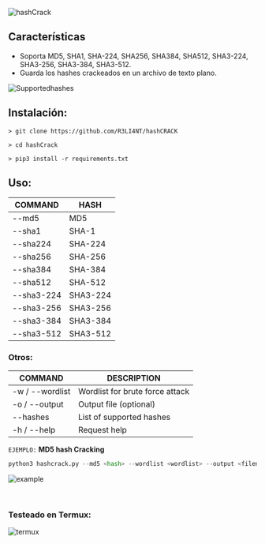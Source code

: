 ![hashCrack](https://user-images.githubusercontent.com/75953873/176808767-e76632dd-1118-4c80-a483-f361a9e07887.png)

## Características
- Soporta MD5, SHA1, SHA-224, SHA256, SHA384, SHA512, SHA3-224, SHA3-256, SHA3-384, SHA3-512.
- Guarda los hashes crackeados en un archivo de texto plano.

![Supportedhashes](https://user-images.githubusercontent.com/75953873/176814598-71f2025a-77b6-46c6-828b-3967d44e22b4.png)


## Instalación:
```
> git clone https://github.com/R3LI4NT/hashCRACK

> cd hashCrack

> pip3 install -r requirements.txt
```

## Uso:
| COMMAND | HASH |
| ------------- | ------------- |
| --md5 | MD5  |
| --sha1  | SHA-1  |
| --sha224  | SHA-224  |
| --sha256  | SHA-256  |
| --sha384  | SHA-384  |
| --sha512  | SHA-512  |
| --sha3-224  | SHA3-224  |
| --sha3-256  | SHA3-256  |
| --sha3-384  | SHA3-384  |
| --sha3-512  | SHA3-512  |

### Otros:
| COMMAND | DESCRIPTION |
| ------------- | ------------- |
| -w / --wordlist | Wordlist for brute force attack |
| -o / --output | Output file (optional) |
| --hashes | List of supported hashes |
| -h / --help | Request help |

`EJEMPLO:` **MD5 hash Cracking**

```python
python3 hashcrack.py --md5 <hash> --wordlist <wordlist> --output <filename>
```
![example](https://user-images.githubusercontent.com/75953873/176811897-461b7e79-cbf4-45a0-a3bb-e608cf17cc82.png)

</br>

### Testeado en Termux:

![termux](https://user-images.githubusercontent.com/75953873/182391371-8c6cbaa9-88d7-4a31-ba29-1a9e5a12fa16.jpg)

